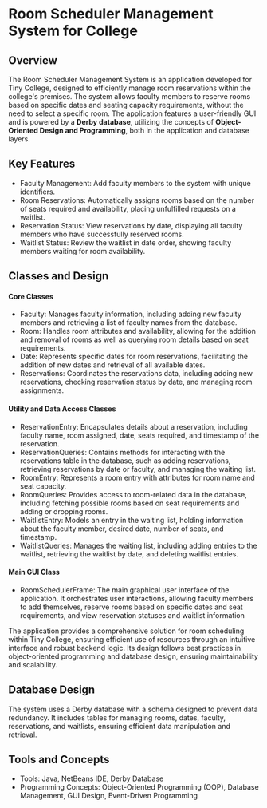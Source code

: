 # Room Scheduler Management System for College

## Overview

The Room Scheduler Management System is an application developed for Tiny College, designed to efficiently manage room reservations within the college's premises. The system allows faculty members to reserve rooms based on specific dates and seating capacity requirements, without the need to select a specific room. The application features a user-friendly GUI and is powered by a <b>Derby database</b>, utilizing the concepts of <b>Object-Oriented Design and Programming</b>, both in the application and database layers.

## Key Features

- Faculty Management: Add faculty members to the system with unique identifiers.
- Room Reservations: Automatically assigns rooms based on the number of seats required and availability, placing unfulfilled requests on a waitlist.
- Reservation Status: View reservations by date, displaying all faculty members who have successfully reserved rooms.
- Waitlist Status: Review the waitlist in date order, showing faculty members waiting for room availability.

## Classes and Design

#### Core Classes

- Faculty: Manages faculty information, including adding new faculty members and retrieving a list of faculty names from the database.
- Room: Handles room attributes and availability, allowing for the addition and removal of rooms as well as querying room details based on seat requirements.
- Date: Represents specific dates for room reservations, facilitating the addition of new dates and retrieval of all available dates.
- Reservations: Coordinates the reservations data, including adding new reservations, checking reservation status by date, and managing room assignments.

#### Utility and Data Access Classes

- ReservationEntry: Encapsulates details about a reservation, including faculty name, room assigned, date, seats required, and timestamp of the reservation.
- ReservationQueries: Contains methods for interacting with the reservations table in the database, such as adding reservations, retrieving reservations by date or faculty, and managing the waiting list.
- RoomEntry: Represents a room entry with attributes for room name and seat capacity.
- RoomQueries: Provides access to room-related data in the database, including fetching possible rooms based on seat requirements and adding or dropping rooms.
- WaitlistEntry: Models an entry in the waiting list, holding information about the faculty member, desired date, number of seats, and timestamp.
- WaitlistQueries: Manages the waiting list, including adding entries to the waitlist, retrieving the waitlist by date, and deleting waitlist entries.

#### Main GUI Class

- RoomSchedulerFrame: The main graphical user interface of the application. It orchestrates user interactions, allowing faculty members to add themselves, reserve rooms based on specific dates and seat requirements, and view reservation statuses and waitlist information

  
The application provides a comprehensive solution for room scheduling within Tiny College, ensuring efficient use of resources through an intuitive interface and robust backend logic. Its design follows best practices in object-oriented programming and database design, ensuring maintainability and scalability.

## Database Design

The system uses a Derby database with a schema designed to prevent data redundancy. It includes tables for managing rooms, dates, faculty, reservations, and waitlists, ensuring efficient data manipulation and retrieval.

## Tools and Concepts

- Tools: Java, NetBeans IDE, Derby Database
- Programming Concepts: Object-Oriented Programming (OOP), Database Management, GUI Design, Event-Driven Programming

